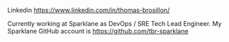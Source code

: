 Linkedin https://www.linkedin.com/in/thomas-brosillon/

Currently working at Sparklane as DevOps / SRE Tech Lead Engineer. My Sparklane GitHub account is https://github.com/tbr-sparklane
